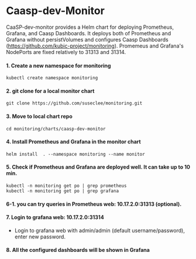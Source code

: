 # Caasp-dev-Monitor
CaaSP-dev-monitor provides a Helm chart for deploying Prometheus, Grafana, and Caasp Dashboards.
It deploys both of Prometheus and Grafana without persistVolumes and configures Caasp Dashboards (https://github.com/kubic-project/monitoring). Promemeus and Grafana's NodePorts are fixed relatively to 31313 and 31314.

#### 1. Create a new namespace for monitoring 
```kubectl create namespace monitoring```
#### 2. git clone for a local monitor chart
```git clone https://github.com/suseclee/monitoring.git```
#### 3. Move to local chart repo 
```cd monitoring/charts/caasp-dev-monitor```
#### 4. Install Prometheus and Grafana in the monitor chart
```helm install  . --namespace monitoring --name monitor```
#### 5. Check if Prometheus and Grafana are deployed well. It can take up to 10 min. 
```kubectl -n monitoring get po | grep prometheus```   
```kubectl -n monitoring get po | grep grafana```
#### 6-1. you can try queries in Prometheus web: 10.17.2.0:31313 (optional).
#### 7. Login to grafana web: 10.17.2.0:31314
   * Login to grafana web with admin/admin (default username/password), enter new password.   
#### 8. All the configured dashboards will be shown in Grafana 
